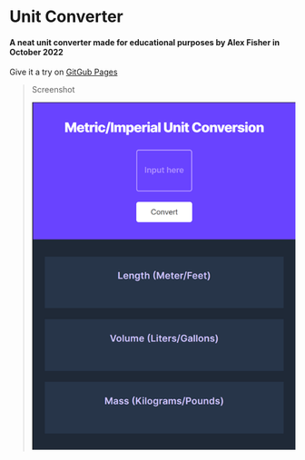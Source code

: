 # Unit Converter 
#### A neat unit converter made for educational purposes by Alex Fisher in October 2022

Give it a try on [GitGub Pages](https://pigelmann.github.io/unit-converter/)

>Screenshot
>
>![](/screenshot.png)
